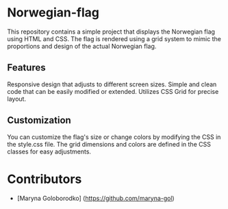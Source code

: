 # Norwegian-flag
This repository contains a simple project that displays the Norwegian flag using HTML and CSS. The flag is rendered using a grid system to mimic the proportions and design of the actual Norwegian flag.

## Features
Responsive design that adjusts to different screen sizes.
Simple and clean code that can be easily modified or extended.
Utilizes CSS Grid for precise layout.

## Customization
You can customize the flag's size or change colors by modifying the CSS in the style.css file. The grid dimensions and colors are defined in the CSS classes for easy adjustments.

# Contributors

- [Maryna Goloborodko] (https://github.com/maryna-gol)
